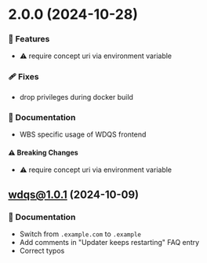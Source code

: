 # 2.0.0 (2024-10-28)


### 🚀 Features

- ⚠️  require concept uri via environment variable


### 🩹 Fixes

- drop privileges during docker build


### 📖 Documentation

- WBS specific usage of WDQS frontend


#### ⚠️  Breaking Changes

- ⚠️  require concept uri via environment variable

## **wdqs@1.0.1** (2024-10-09)

### 📖 Documentation

- Switch from `.example.com` to `.example`
- Add comments in "Updater keeps restarting" FAQ entry
- Correct typos
